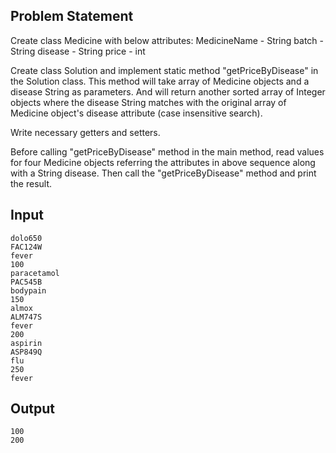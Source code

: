 ## Problem Statement

Create class Medicine with below attributes:
MedicineName - String
batch - String
disease - String
price - int

Create class Solution and implement static method "getPriceByDisease" in the Solution class.
This method will take array of Medicine objects and a disease String as parameters.
And will return another sorted array of Integer objects where the disease String matches with the original array of Medicine object's disease attribute (case insensitive search).

Write necessary getters and setters.

Before calling "getPriceByDisease" method in the main method, read values for four Medicine objects referring the attributes in above sequence along with a String disease.
Then call the "getPriceByDisease" method and print the result.


## Input

    dolo650
    FAC124W
    fever
    100
    paracetamol
    PAC545B
    bodypain
    150
    almox
    ALM747S
    fever
    200
    aspirin
    ASP849Q
    flu
    250
    fever

## Output

    100
    200